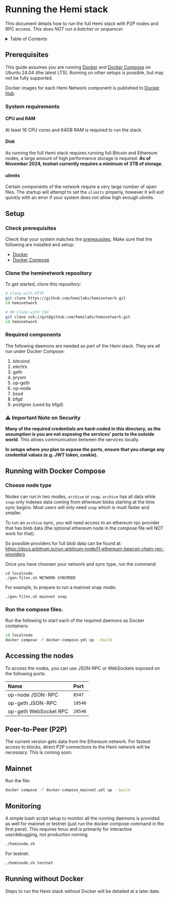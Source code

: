 # Running the Hemi stack

This document details how to run the full Hemi stack with P2P nodes and RPC access. *This does NOT run a batcher or
sequencer.*

<details>
  <summary>Table of Contents</summary>

<!-- TOC -->
* [Running the Hemi stack](#running-the-hemi-stack)
  * [Prerequisites](#prerequisites)
    * [System requirements](#system-requirements)
      * [CPU and RAM](#cpu-and-ram)
      * [Disk](#disk)
      * [ulimits](#ulimits)
  * [Setup](#setup)
    * [Check prerequisites](#check-prerequisites)
    * [Clone the heminetwork repository](#clone-the-heminetwork-repository)
    * [Required components](#required-components)
    * [⚠️ Important Note on Security](#-important-note-on-security)
  * [Running with Docker Compose](#running-with-docker-compose)
  * [Accessing the nodes](#accessing-the-nodes)
  * [Peer-to-Peer (P2P)](#peer-to-peer-p2p)
  * [Mainnet](#mainnet)
  * [Running without Docker](#running-without-docker)
<!-- TOC -->
</details>

## Prerequisites

This guide assumes you are running [Docker](https://docs.docker.com/get-started/get-docker/)
and [Docker Compose](https://docs.docker.com/compose/) on Ubuntu 24.04 (the latest LTS). Running on other setups is
possible, but may not be fully supported.

Docker images for each Hemi Network component is published to [Docker Hub](https://hub.docker.com/u/hemilabs).

### System requirements

#### CPU and RAM

At least 16 CPU cores and 64GB RAM is required to run the stack.

#### Disk

As running the full Hemi stack requires running full Bitcoin and Ethereum nodes, a large amount of high performance
storage is required. **As of November 2024, testnet currently requires a minimum of 3TB of storage.**

#### ulimits

Certain components of the network require a very large number of open files. The startup will attempt to set
the `ulimits` properly, however it will exit quickly with an error if your system does not allow high enough ulimits.

## Setup

### Check prerequisites

Check that your system matches the [prerequisites](#prerequisites). Make sure that the following are installed and
setup:

- [Docker](https://docs.docker.com/get-started/get-docker/)
- [Docker Compose](https://docs.docker.com/compose/)

### Clone the heminetwork repository

To get started, clone this repository:

```sh
# Clone with HTTP
git clone https://github.com/hemilabs/heminetwork.git
cd heminetwork

# OR Clone with SSH
git clone ssh://git@github.com/hemilabs/heminetwork.git
cd heminetwork
```

### Required components

The following daemons are needed as part of the Hemi stack. They are all run under Docker Compose:

1. bitcoind
2. electrs
3. geth
4. prysm
5. op-geth
6. op-node
7. bssd
8. bfgd
9. postgres (used by bfgd)

### ⚠️ Important Note on Security

**Many of the required credentials are hard-coded in this directory, as the assumption is you are not exposing the
services' ports to the outside world.** This allows communication between the services locally.

**In setups where you plan to expose the ports, ensure that you change any credential values (e.g. JWT token, cookie).**

## Running with Docker Compose

### Choose node type

Nodes can run in two modes, `archive` or `snap`.  `archive` has all data while `snap` only indexes data coming from ethereum blobs starting at the time sync begins.  Most users will only need `snap` which is must faster and smaller.

To run an `archive` sync, you will need access to an ethereum rpc provider that has blob data (the optional ethereum node in the compose file will NOT work for that).

So possible providers for full blob data can be found at:
https://docs.arbitrum.io/run-arbitrum-node/l1-ethereum-beacon-chain-rpc-providers

Once you have choosen your network and sync type, run the command:
```
cd localnode
./gen-files.sh NETWORK SYNCMODE
```

For example, to prepare to run a mainnet snap mode:
```
./gen-files.sh mainnet snap
```

### Run the compose files.

Run the following to start each of the required daemons as Docker containers:

```sh
cd localnode
docker compose -f docker-compose.yml up --build
```

## Accessing the nodes

To access the nodes, you can use JSON-RPC or WebSockets exposed on the following ports:

| Name                  | Port    |
|:----------------------|:--------|
| op-node JSON-RPC      | `8547`  |
| op-geth JSON-RPC      | `18546` |
| op-geth WebSocket RPC | `28546` |

## Peer-to-Peer (P2P)

The current version gets data from the Ethereum network. For fastest access to blocks, direct P2P connections to the
Hemi network will be necessary. This is coming soon.

## Mainnet

Run the file:
```sh
docker compose -f docker-compose_mainnet.yml up --build
```

## Monitoring

A simple bash script setup to monitor all the running daemons is
provided as well for mainnet or testnet (just run the docker compose
command in the first pane).  This requires tmux and is primarily for
interactive use/debugging, not production running.

```sh
./heminode.sh
```

For testnet:
```sh
./heminode.sh testnet
```

## Running without Docker

Steps to run the Hemi stack without Docker will be detailed at a later date.
